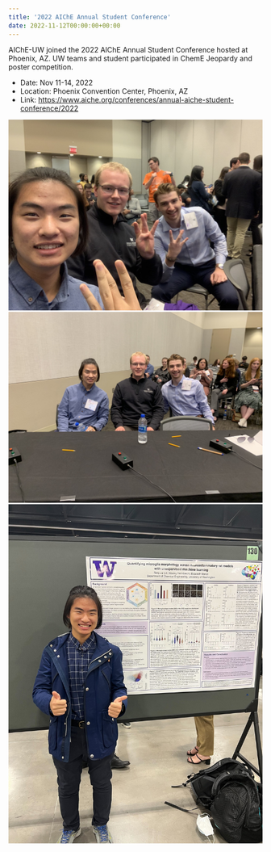 ```yaml
---
title: '2022 AIChE Annual Student Conference'
date: 2022-11-12T00:00:00+00:00
---
```


AIChE-UW joined the 2022 AIChE Annual Student Conference hosted at Phoenix, AZ. UW teams and student participated in ChemE Jeopardy and poster competition.

- Date: Nov 11-14, 2022
- Location: Phoenix Convention Center, Phoenix, AZ
- Link: https://www.aiche.org/conferences/annual-aiche-student-conference/2022

![](2022-11-12-national-student-conference-1.jpeg)
![](2022-11-12-national-student-conference-2.jpeg)
![](2022-11-12-national-student-conference-3.jpeg)